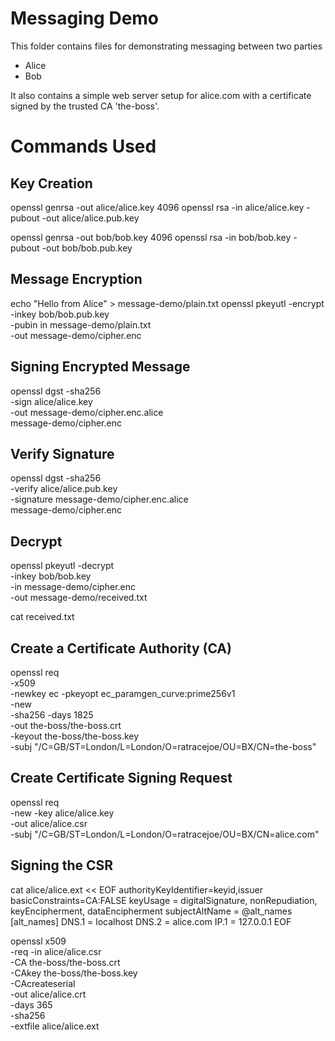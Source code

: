 # Messaging Demo

This folder contains files for demonstrating messaging between two parties
* Alice
* Bob

It also contains a simple web server setup for alice.com with a certificate signed
by the trusted CA 'the-boss'.

# Commands Used

## Key Creation
openssl genrsa -out alice/alice.key 4096
openssl rsa -in alice/alice.key -pubout -out alice/alice.pub.key

openssl genrsa -out bob/bob.key 4096
openssl rsa -in bob/bob.key -pubout -out bob/bob.pub.key

## Message Encryption
echo "Hello from Alice" > message-demo/plain.txt
openssl pkeyutl -encrypt \
-inkey bob/bob.pub.key \
-pubin in message-demo/plain.txt \
-out message-demo/cipher.enc

## Signing Encrypted Message
openssl dgst -sha256 \
-sign alice/alice.key \
-out message-demo/cipher.enc.alice \
message-demo/cipher.enc

## Verify Signature
openssl dgst -sha256 \
-verify alice/alice.pub.key \
-signature message-demo/cipher.enc.alice \
message-demo/cipher.enc

## Decrypt
openssl pkeyutl -decrypt \
-inkey bob/bob.key \
-in message-demo/cipher.enc \
-out message-demo/received.txt

cat received.txt

## Create a Certificate Authority (CA)
openssl req \
-x509 \
-newkey ec -pkeyopt ec_paramgen_curve:prime256v1 \
-new \
-sha256 -days 1825 \
-out the-boss/the-boss.crt \
-keyout the-boss/the-boss.key \
-subj "/C=GB/ST=London/L=London/O=ratracejoe/OU=BX/CN=the-boss"

## Create Certificate Signing Request
openssl req \
-new -key alice/alice.key \
-out alice/alice.csr \
-subj "/C=GB/ST=London/L=London/O=ratracejoe/OU=BX/CN=alice.com"

## Signing the CSR
cat alice/alice.ext << EOF
authorityKeyIdentifier=keyid,issuer
basicConstraints=CA:FALSE
keyUsage = digitalSignature, nonRepudiation, keyEncipherment, dataEncipherment
subjectAltName = @alt_names
[alt_names]
DNS.1 = localhost
DNS.2 = alice.com
IP.1 = 127.0.0.1
EOF

openssl x509 \
-req -in alice/alice.csr \
-CA the-boss/the-boss.crt \
-CAkey the-boss/the-boss.key \
-CAcreateserial \
-out alice/alice.crt \
-days 365 \
-sha256 \
-extfile alice/alice.ext

